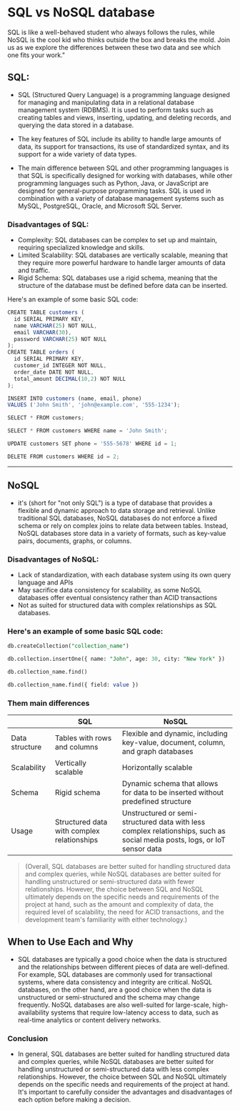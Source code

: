 # SQL vs NoSQL database 
SQL is like a well-behaved student who always follows the rules, while NoSQL is the cool kid who thinks outside the box and breaks the mold. Join us as we explore the differences between these two data and see which one fits your work."

## SQL:
- SQL (Structured Query Language) is a programming language designed for managing and manipulating data in a relational database management system (RDBMS). It is used to perform tasks such as creating tables and views, inserting, updating, and deleting records, and querying the data stored in a database.

- The key features of SQL include its ability to handle large amounts of data, its support for transactions, its use of standardized syntax, and its support for a wide variety of data types.

- The main difference between SQL and other programming languages is that SQL is specifically designed for working with databases, while other programming languages such as Python, Java, or JavaScript are designed for general-purpose programming tasks. SQL is used in combination with a variety of database management systems such as MySQL, PostgreSQL, Oracle, and Microsoft SQL Server.

### Disadvantages of SQL:

- Complexity: SQL databases can be complex to set up and maintain, requiring specialized knowledge and skills.
- Limited Scalability: SQL databases are vertically scalable, meaning that they require more powerful hardware to handle larger amounts of data and traffic.
- Rigid Schema: SQL databases use a rigid schema, meaning that the structure of the database must be defined before data can be inserted.

Here's an example of some basic SQL code:
```js
CREATE TABLE customers (
  id SERIAL PRIMARY KEY,
  name VARCHAR(25) NOT NULL,
  email VARCHAR(30),
  password VARCHAR(25) NOT NULL
); 
CREATE TABLE orders (
  id SERIAL PRIMARY KEY,
  customer_id INTEGER NOT NULL,
  order_date DATE NOT NULL,
  total_amount DECIMAL(10,2) NOT NULL
);
```
```js
INSERT INTO customers (name, email, phone)
VALUES ('John Smith', 'john@example.com', '555-1234');
```

```js 
SELECT * FROM customers;
```

```js
SELECT * FROM customers WHERE name = 'John Smith';
```

```js
UPDATE customers SET phone = '555-5678' WHERE id = 1;
```

``` js
DELETE FROM customers WHERE id = 2;
```
---


## NoSQL
- it's (short for "not only SQL") is a type of database that provides a flexible and dynamic approach to data storage and retrieval. Unlike traditional SQL databases, NoSQL databases do not enforce a fixed schema or rely on complex joins to relate data between tables. Instead, NoSQL databases store data in a variety of formats, such as key-value pairs, documents, graphs, or columns.

### Disadvantages of NoSQL:
- Lack of standardization, with each database system using its own query language and APIs
- May sacrifice data consistency for scalability, as some NoSQL databases offer eventual consistency rather than ACID transactions
- Not as suited for structured data with complex relationships as SQL databases.

### Here's an example of some basic SQL code:
```sql
db.createCollection("collection_name")
```
```sql
db.collection.insertOne({ name: "John", age: 30, city: "New York" })
```
```sql
db.collection_name.find()
```
```sql
db.collection_name.find({ field: value })
```

### Them main differences

|             | SQL                                          | NoSQL                                                                |
|-------------|----------------------------------------------|----------------------------------------------------------------------|
| Data structure | Tables with rows and columns                   | Flexible and dynamic, including key-value, document, column, and graph databases |
| Scalability    | Vertically scalable                              | Horizontally scalable                                                 |
| Schema         | Rigid schema                                      | Dynamic schema that allows for data to be inserted without predefined structure |
| Usage          | Structured data with complex relationships | Unstructured or semi-structured data with less complex relationships, such as social media posts, logs, or IoT sensor data |


> (Overall, SQL databases are better suited for handling structured data and complex queries, while NoSQL databases are better suited for handling unstructured or semi-structured data with fewer relationships. However, the choice between SQL and NoSQL ultimately depends on the specific needs and requirements of the project at hand, such as the amount and complexity of data, the required level of scalability, the need for ACID transactions, and the development team's familiarity with either technology.)

## When to Use Each and Why
- SQL databases are typically a good choice when the data is structured and the relationships between different pieces of data are well-defined. For example, SQL databases are commonly used for transactional systems, where data consistency and integrity are critical. NoSQL databases, on the other hand, are a good choice when the data is unstructured or semi-structured and the schema may change frequently. NoSQL databases are also well-suited for large-scale, high-availability systems that require low-latency access to data, such as real-time analytics or content delivery networks.

### Conclusion
- In general, SQL databases are better suited for handling structured data and complex queries, while NoSQL databases are better suited for handling unstructured or semi-structured data with less complex relationships. However, the choice between SQL and NoSQL ultimately depends on the specific needs and requirements of the project at hand. It's important to carefully consider the advantages and disadvantages of each option before making a decision.
